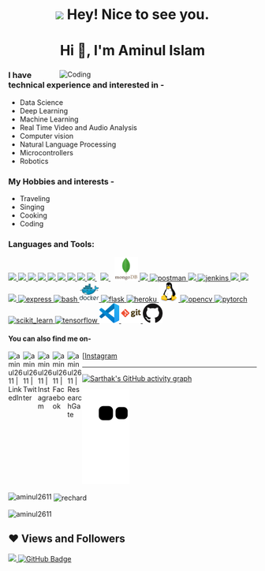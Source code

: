 <h1 align="center"><img src="https://emojis.slackmojis.com/emojis/images/1531849430/4246/blob-sunglasses.gif?1531849430" width="30"/> Hey! Nice to see you.</h1>
<h1 align="center">Hi 👋, I'm Aminul Islam</h1>
<h3 align="center"></h3>
<img align="right" alt="Coding" width="400" src="https://cdn.dribbble.com/users/1162077/screenshots/3848914/programmer.gif">



### I have technical experience and interested in -
* Data Science
* Deep Learning
* Machine Learning
* Real Time Video and Audio Analysis
* Computer vision 
* Natural Language Processing 
* Microcontrollers 
* Robotics

### My Hobbies and interests -
* Traveling
* Singing
* Cooking
* Coding



<h3 align="left">Languages and Tools:</h3>
<p align="left"> 
    <a href="https://www.java.com" target="_blank"> <img src="https://img.icons8.com/color/48/000000/java-coffee-cup-logo.png"/> </a>
    <a href="https://reactjs.org/" target="_blank"> <img src="https://img.icons8.com/color/48/000000/react-native.png"/> </a>
    <a href="https://spring.io/projects/spring-boot" target="_blank"> <img src="https://img.icons8.com/color/48/000000/spring-logo.png"/> </a> 
    <a href="https://developer.mozilla.org/en-US/docs/Web/JavaScript" target="_blank"> <img src="https://img.icons8.com/color/48/000000/javascript.png"/> </a> 
    <a href="https://www.w3.org/html/" target="_blank"> <img src="https://img.icons8.com/color/48/000000/html-5.png"/> </a> 
    <a href="https://www.w3schools.com/css/" target="_blank"> <img src="https://img.icons8.com/color/48/000000/css3.png"/> </a> 
    <a href="https://getbootstrap.com" target="_blank"> <img src="https://img.icons8.com/color/48/000000/bootstrap.png"/> </a> 
    <a href="https://www.python.org" target="_blank"> <img src="https://img.icons8.com/color/48/000000/python.png"/> </a> 
    <a style="padding-right:8px;" href="https://nodejs.org" target="_blank"> <img src="https://img.icons8.com/color/48/000000/nodejs.png"/> </a> 
    <a style="padding-right:8px;" href="https://www.mysql.com/" target="_blank"> <img src="https://img.icons8.com/fluent/50/000000/mysql-logo.png"/> </a>
    <a href="https://www.mongodb.com/" target="_blank"> <img src="https://raw.githubusercontent.com/devicons/devicon/master/icons/mongodb/mongodb-original-wordmark.svg" alt="mongodb" width="48" height="48"/> </a> 
    <a href="https://firebase.google.com/" target="_blank"> <img src="https://img.icons8.com/color/48/000000/firebase.png"/> </a> 
    <a href="https://postman.com" target="_blank"> <img src="https://www.vectorlogo.zone/logos/getpostman/getpostman-icon.svg" alt="postman" width="45" height="45"/> </a>   
    <a href="https://git-scm.com/" target="_blank"> <img src="https://img.icons8.com/color/48/000000/git.png"/> </a> 
    <a href="https://www.jenkins.io" target="_blank"> <img src="https://www.vectorlogo.zone/logos/jenkins/jenkins-icon.svg" alt="jenkins" width="48" height="48"/> </a> 
    <a href="https://redux.js.org" target="_blank"> <img src="https://img.icons8.com/color/48/000000/redux.png"/> </a>
    <a href="https://www.arduino.cc" target="_blank"> <img src="https://img.icons8.com/color/48/000000/arduino.png"/> </a>
    <a href="https://www.circuit.com" target="_blank"> <img src="https://img.icons8.com/color/48/000000/circuit.png"/> </a>
    <a href="https://expressjs.com" target="_blank"> <img src="https://img.icons8.com/color/48/000000/express.png" alt="express" width="40" height="40"/> </a>
    <a href="https://www.gnu.org/software/bash/" target="_blank"> <img src="https://www.vectorlogo.zone/logos/gnu_bash/gnu_bash-icon.svg" alt="bash" width="40" height="40"/> </a> 
<a href="https://www.docker.com/" target="_blank"> <img src="https://raw.githubusercontent.com/devicons/devicon/master/icons/docker/docker-original-wordmark.svg" alt="docker" width="40" height="40"/> </a> 
<a href="https://flask.palletsprojects.com/" target="_blank"> <img src="https://www.vectorlogo.zone/logos/pocoo_flask/pocoo_flask-icon.svg" alt="flask" width="40" height="40"/> </a> 
<a href="https://heroku.com" target="_blank"> <img src="https://www.vectorlogo.zone/logos/heroku/heroku-icon.svg" alt="heroku" width="40" height="40"/> </a> 
<a href="https://www.linux.org/" target="_blank"> <img src="https://raw.githubusercontent.com/devicons/devicon/master/icons/linux/linux-original.svg" alt="linux" width="40" height="40"/> </a> 
<a href="https://opencv.org/" target="_blank"> <img src="https://www.vectorlogo.zone/logos/opencv/opencv-icon.svg" alt="opencv" width="40" height="40"/> </a> 
<a href="https://pytorch.org/" target="_blank"> <img src="https://www.vectorlogo.zone/logos/pytorch/pytorch-icon.svg" alt="pytorch" width="40" height="40"/> </a> 
<a href="https://scikit-learn.org/" target="_blank"> <img src="https://upload.wikimedia.org/wikipedia/commons/0/05/Scikit_learn_logo_small.svg" alt="scikit_learn" width="40" height="40"/> </a> 
<a href="https://www.tensorflow.org" target="_blank"> <img src="https://www.vectorlogo.zone/logos/tensorflow/tensorflow-icon.svg" alt="tensorflow" width="40" height="40"/> </a>
<a href="https://code.visualstudio.com/" target="_blank"> <img src="https://raw.githubusercontent.com/github/explore/80688e429a7d4ef2fca1e82350fe8e3517d3494d/topics/visual-studio-code/visual-studio-code.png" alt="Visual Studio Code" width="40" height="40"/> </a>
<a href="" target="_blank"> <img src="https://raw.githubusercontent.com/github/explore/80688e429a7d4ef2fca1e82350fe8e3517d3494d/topics/git/git.png" alt="Git" width="40" height="40"/> </a>
<a href="https://github.com/" target="_blank"> <img src="https://raw.githubusercontent.com/github/explore/78df643247d429f6cc873026c0622819ad797942/topics/github/github.png" alt="Github" width="40" height="40"/> </a>
</p>




#### You can also find me on- 

[<img align="left" alt="aminul2611 | LinkedIn" width="30px" src="https://img.icons8.com/color/48/000000/linkedin.png" />][linkedin]
[<img align="left" alt="aminul2611 | Twitter" width="30px" src="https://img.icons8.com/fluent/48/000000/twitter.png" />][twitter]
[<img align="left" alt="aminul2611 | Instagram" width="30px" src="https://img.icons8.com/fluent/48/000000/instagram-new.png" />[Instagram]
[<img align="left" alt="aminul2611 | Facebook" width="30px" src="https://img.icons8.com/fluency/48/000000/facebook-new.png" />][Facebook]
[<img align="left" alt="aminul2611 | ResearchGate" width="30px" src="https://www.researchgate.net/favicon.ico" />][ResearchGate]

<hr>

[linkedin]: https://www.linkedin.com/in/md-aminul-islam-46a394180/
[twitter]: https://twitter.com/MDAminu58908935?t=GaijyxdKlrSISOUDd0LeoA&s=09
[Instagram]: https://www.instagram.com/aminulai2611
[Facebook]: https://www.facebook.com/aminulislamal846
[ResearchGate]: https://www.researchgate.net/profile/Mdaminul-Islam-2

</hr>

[![Sarthak's GitHub activity graph](https://activity-graph.herokuapp.com/graph?username=aminul2611&&theme=xcode)](https://github.com/aminul2611)

 ![Snake animation](https://github.com/rafaballerini/rafaballerini/blob/output/github-contribution-grid-snake.svg)

<p><img align="left" src="https://github-readme-stats.vercel.app/api/top-langs?username=aminul2611&show_icons=true&locale=en&layout=compact&theme=tokyonight" alt="aminul2611" /></p>

<p>&nbsp;<img align="center" src="https://github-readme-stats.vercel.app/api?username=aminul2611&show_icons=true&locale=en&theme=tokyonight" alt="rechard" /></p>

<p><img align="center" src="https://github-readme-streak-stats.herokuapp.com/?user=aminul2611&&theme=tokyonight" alt="aminul2611" /></p>



## ❤ Views and Followers
<a href="https://github.com/Meghna-DAS/github-profile-views-counter">
    <img src="https://komarev.com/ghpvc/?username=aminul2611">
</a>
<a href="https://github.com/aminul2611?tab=followers"><img src="https://img.shields.io/github/followers/aminul2611?label=Followers&style=social" alt="GitHub Badge"></a>
